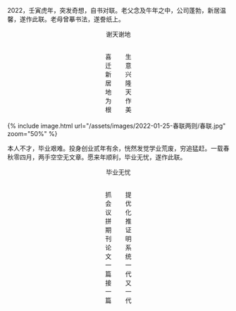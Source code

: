 ---
---
2022，壬寅虎年，突发奇想，自书对联。老父念及牛年之中，公司蓬勃，新居温馨，遂作此联。老母曾摹书法，遂誊纸上。

<center>
<p>谢天谢地</p>
<br>
喜&nbsp;&nbsp;&nbsp;&nbsp;&nbsp;&nbsp;&nbsp;&nbsp;生<br>
迁&nbsp;&nbsp;&nbsp;&nbsp;&nbsp;&nbsp;&nbsp;&nbsp;意<br>
新&nbsp;&nbsp;&nbsp;&nbsp;&nbsp;&nbsp;&nbsp;&nbsp;兴<br>
居&nbsp;&nbsp;&nbsp;&nbsp;&nbsp;&nbsp;&nbsp;&nbsp;隆<br>
地&nbsp;&nbsp;&nbsp;&nbsp;&nbsp;&nbsp;&nbsp;&nbsp;天<br>
为&nbsp;&nbsp;&nbsp;&nbsp;&nbsp;&nbsp;&nbsp;&nbsp;作<br>
根&nbsp;&nbsp;&nbsp;&nbsp;&nbsp;&nbsp;&nbsp;&nbsp;美<br>
</center>

<br>
{% include image.html url="/assets/images/2022-01-25-春联两则/春联.jpg" zoom="50%" %}

本人不才，毕业艰难。投身创业贰年有余，恍然发觉学业荒废，穷追猛赶。一载春秋零四月，两手空空无文章。愿来年顺利，毕业无忧，遂作此联。

<center>
<p>毕业无忧</p>
<br>
抓&nbsp;&nbsp;&nbsp;&nbsp;&nbsp;&nbsp;&nbsp;&nbsp;提<br>
会&nbsp;&nbsp;&nbsp;&nbsp;&nbsp;&nbsp;&nbsp;&nbsp;优<br>
议&nbsp;&nbsp;&nbsp;&nbsp;&nbsp;&nbsp;&nbsp;&nbsp;化<br>
拼&nbsp;&nbsp;&nbsp;&nbsp;&nbsp;&nbsp;&nbsp;&nbsp;推<br>
期&nbsp;&nbsp;&nbsp;&nbsp;&nbsp;&nbsp;&nbsp;&nbsp;证<br>
刊&nbsp;&nbsp;&nbsp;&nbsp;&nbsp;&nbsp;&nbsp;&nbsp;明<br>
论&nbsp;&nbsp;&nbsp;&nbsp;&nbsp;&nbsp;&nbsp;&nbsp;系<br>
文&nbsp;&nbsp;&nbsp;&nbsp;&nbsp;&nbsp;&nbsp;&nbsp;统<br>
一&nbsp;&nbsp;&nbsp;&nbsp;&nbsp;&nbsp;&nbsp;&nbsp;一<br>
篇&nbsp;&nbsp;&nbsp;&nbsp;&nbsp;&nbsp;&nbsp;&nbsp;代<br>
接&nbsp;&nbsp;&nbsp;&nbsp;&nbsp;&nbsp;&nbsp;&nbsp;又<br>
一&nbsp;&nbsp;&nbsp;&nbsp;&nbsp;&nbsp;&nbsp;&nbsp;一<br>
篇&nbsp;&nbsp;&nbsp;&nbsp;&nbsp;&nbsp;&nbsp;&nbsp;代<br>
</center>
<br>